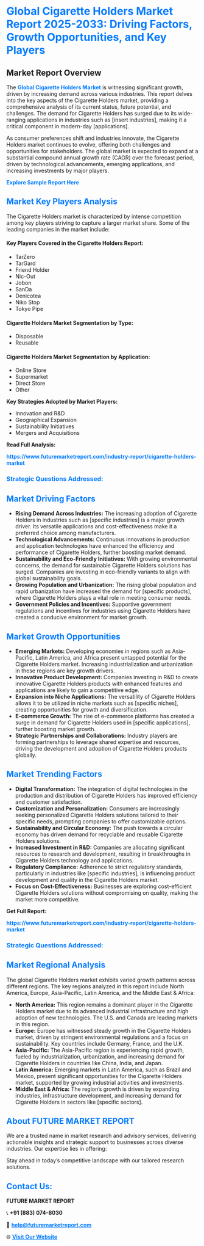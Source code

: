 <h1 style="color: #007BFF;">Global Cigarette Holders Market Report 2025-2033: Driving Factors, Growth Opportunities, and Key Players</h1>

<section id="overview">
<h2>Market Report Overview</h2>
<p>The <a href="https://www.futuremarketreport.com/industry-report/cigarette-holders-market" style="color: #007BFF; text-decoration: none;"><strong>Global Cigarette Holders Market</strong></a> is witnessing significant growth, driven by increasing demand across various industries. This report delves into the key aspects of the Cigarette Holders market, providing a comprehensive analysis of its current status, future potential, and challenges. The demand for Cigarette Holders has surged due to its wide-ranging applications in industries such as [insert industries], making it a critical component in modern-day [applications].</p>
<p>As consumer preferences shift and industries innovate, the Cigarette Holders market continues to evolve, offering both challenges and opportunities for stakeholders. The global market is expected to expand at a substantial compound annual growth rate (CAGR) over the forecast period, driven by technological advancements, emerging applications, and increasing investments by major players.</p>
</section>

<section id="overview">
<p><a href="https://www.futuremarketreport.com/request-sample/reportId=104372" style="color: #007BFF; text-decoration: none;"><strong>Explore Sample Report Here</strong></a></p>
</section>

<section id="key-players">
<h2 style="color: #007BFF;">Market Key Players Analysis</h2>
<p>The Cigarette Holders market is characterized by intense competition among key players striving to capture a larger market share. Some of the leading companies in the market include:</p>
<h4>Key Players Covered in the Cigarette Holders Report:</h4>
<ul><li>TarZero</li><li>TarGard</li><li>Friend Holder</li><li>Nic-Out</li><li>Jobon</li><li>SanDa</li><li>Denicotea</li><li>Niko Stop</li><li>Tokyo Pipe</li></ul>
<h4>Cigarette Holders Market Segmentation by Type:</h4>
<ul><li>Disposable</li><li>Reusable</li></ul>

<h4>Cigarette Holders Market Segmentation by Application:</h4>
<ul><li>Online Store</li><li>Supermarket</li><li>Direct Store</li><li>Other</li></ul>
<p><strong>Key Strategies Adopted by Market Players:</strong></p>
<ul>
<li>Innovation and R&D</li>
<li>Geographical Expansion</li>
<li>Sustainability Initiatives</li>
<li>Mergers and Acquisitions</li>
</ul>
</section>

<section>
<p><strong>Read Full Analysis: </strong></p><a href="https://www.futuremarketreport.com/industry-report/cigarette-holders-market" style="color: #007BFF; text-decoration: none;"><strong>https://www.futuremarketreport.com/industry-report/cigarette-holders-market</strong></a>
<h3 style="color: #007BFF;">Strategic Questions Addressed:</h3>
</section>

<section id="driving-factors">
<h2 style="color: #007BFF;">Market Driving Factors</h2>
<ul>
<li><strong>Rising Demand Across Industries:</strong> The increasing adoption of Cigarette Holders in industries such as [specific industries] is a major growth driver. Its versatile applications and cost-effectiveness make it a preferred choice among manufacturers.</li>
<li><strong>Technological Advancements:</strong> Continuous innovations in production and application technologies have enhanced the efficiency and performance of Cigarette Holders, further boosting market demand.</li>
<li><strong>Sustainability and Eco-Friendly Initiatives:</strong> With growing environmental concerns, the demand for sustainable Cigarette Holders solutions has surged. Companies are investing in eco-friendly variants to align with global sustainability goals.</li>
<li><strong>Growing Population and Urbanization:</strong> The rising global population and rapid urbanization have increased the demand for [specific products], where Cigarette Holders plays a vital role in meeting consumer needs.</li>
<li><strong>Government Policies and Incentives:</strong> Supportive government regulations and incentives for industries using Cigarette Holders have created a conducive environment for market growth.</li>
</ul>
</section>

<section id="growth-opportunities">
<h2 style="color: #007BFF;">Market Growth Opportunities</h2>
<ul>
<li><strong>Emerging Markets:</strong> Developing economies in regions such as Asia-Pacific, Latin America, and Africa present untapped potential for the Cigarette Holders market. Increasing industrialization and urbanization in these regions are key growth drivers.</li>
<li><strong>Innovative Product Development:</strong> Companies investing in R&D to create innovative Cigarette Holders products with enhanced features and applications are likely to gain a competitive edge.</li>
<li><strong>Expansion into Niche Applications:</strong> The versatility of Cigarette Holders allows it to be utilized in niche markets such as [specific niches], creating opportunities for growth and diversification.</li>
<li><strong>E-commerce Growth:</strong> The rise of e-commerce platforms has created a surge in demand for Cigarette Holders used in [specific applications], further boosting market growth.</li>
<li><strong>Strategic Partnerships and Collaborations:</strong> Industry players are forming partnerships to leverage shared expertise and resources, driving the development and adoption of Cigarette Holders products globally.</li>
</ul>
</section>

<section id="trending-factors">
<h2 style="color: #007BFF;">Market Trending Factors</h2>
<ul>
<li><strong>Digital Transformation:</strong> The integration of digital technologies in the production and distribution of Cigarette Holders has improved efficiency and customer satisfaction.</li>
<li><strong>Customization and Personalization:</strong> Consumers are increasingly seeking personalized Cigarette Holders solutions tailored to their specific needs, prompting companies to offer customizable options.</li>
<li><strong>Sustainability and Circular Economy:</strong> The push towards a circular economy has driven demand for recyclable and reusable Cigarette Holders solutions.</li>
<li><strong>Increased Investment in R&D:</strong> Companies are allocating significant resources to research and development, resulting in breakthroughs in Cigarette Holders technology and applications.</li>
<li><strong>Regulatory Compliance:</strong> Adherence to strict regulatory standards, particularly in industries like [specific industries], is influencing product development and quality in the Cigarette Holders market.</li>
<li><strong>Focus on Cost-Effectiveness:</strong> Businesses are exploring cost-efficient Cigarette Holders solutions without compromising on quality, making the market more competitive.</li>
</ul>
</section>

<section>
<p><strong>Get Full Report: </strong></p><a href="https://www.futuremarketreport.com/industry-report/cigarette-holders-market" style="color: #007BFF; text-decoration: none;"><strong>https://www.futuremarketreport.com/industry-report/cigarette-holders-market</strong></a>
<h3 style="color: #007BFF;">Strategic Questions Addressed:</h3>
</section>


<section id="regional-analysis">
<h2 style="color: #007BFF;">Market Regional Analysis</h2>
<p>The global Cigarette Holders market exhibits varied growth patterns across different regions. The key regions analyzed in this report include North America, Europe, Asia-Pacific, Latin America, and the Middle East & Africa:</p>
<ul>
<li><strong>North America:</strong> This region remains a dominant player in the Cigarette Holders market due to its advanced industrial infrastructure and high adoption of new technologies. The U.S. and Canada are leading markets in this region.</li>
<li><strong>Europe:</strong> Europe has witnessed steady growth in the Cigarette Holders market, driven by stringent environmental regulations and a focus on sustainability. Key countries include Germany, France, and the U.K.</li>
<li><strong>Asia-Pacific:</strong> The Asia-Pacific region is experiencing rapid growth, fueled by industrialization, urbanization, and increasing demand for Cigarette Holders in countries like China, India, and Japan.</li>
<li><strong>Latin America:</strong> Emerging markets in Latin America, such as Brazil and Mexico, present significant opportunities for the Cigarette Holders market, supported by growing industrial activities and investments.</li>
<li><strong>Middle East & Africa:</strong> The region’s growth is driven by expanding industries, infrastructure development, and increasing demand for Cigarette Holders in sectors like [specific sectors].</li>
</ul>
</section>

<footer>
<h2 style="color: #007BFF;">About FUTURE MARKET REPORT</h2>
<p>We are a trusted name in market research and advisory services, delivering actionable insights and strategic support to businesses across diverse industries. Our expertise lies in offering:</p>

<p>Stay ahead in today’s competitive landscape with our tailored research solutions.</p>

<h2 style="color: #007BFF;">Contact Us:</h2>
<p><strong>FUTURE MARKET REPORT</strong></p>
<p>📞 <strong>+91 (883) 074-8030</strong></p>
<p>📧 <strong><a href="mailto:help@futuremarketreport.com" style="color: #007BFF;">help@futuremarketreport.com</a></strong></p>
<p>🌐 <strong><a href="https://www.futuremarketreport.com/" style="color: #007BFF;">Visit Our Website</a></strong></p>
</footer>